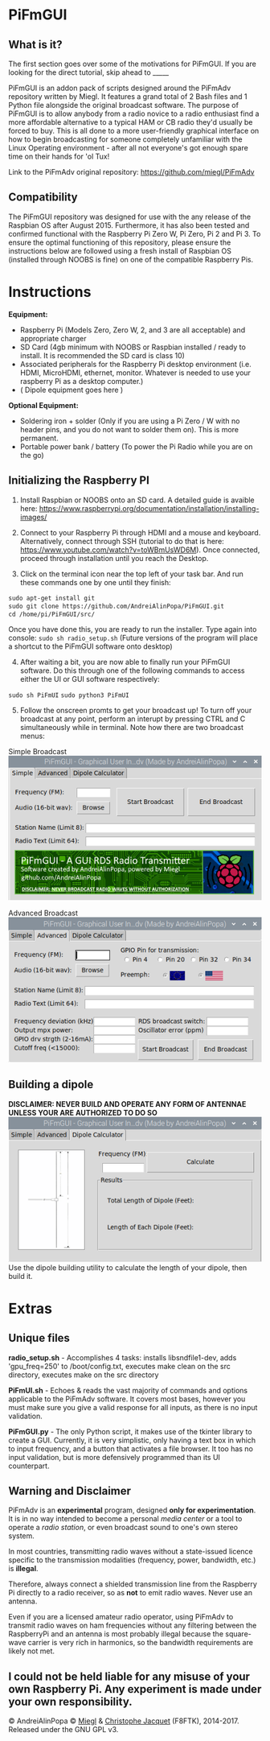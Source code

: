 PiFmGUI
========

## What is it?
The first section goes over some of the motivations for PiFmGUI. If you are looking for the direct tutorial, skip ahead to _____

PiFmGUI is an addon pack of scripts designed around the PiFmAdv repository written by Miegl. It features a grand total of 2 Bash files and 1 Python file alongside the original broadcast software. The purpose of PiFmGUI is to allow anybody from a radio novice to a radio enthusiast find a more affordable alternative to a typical HAM or CB radio they'd usually be forced to buy. This is all done to a more user-friendly graphical interface on how to begin broadcasting for someone completely unfamiliar with the Linux Operating environment - after all not everyone's got enough spare time on their hands for 'ol Tux!

Link to the PiFmAdv original repository: https://github.com/miegl/PiFmAdv

## Compatibility

The PiFmGUI repository was designed for use with the any release of the Raspbian OS after August 2015. Furthermore, it has also been tested and confirmed functional with the Raspberry Pi Zero W, Pi Zero, Pi 2 and Pi 3. To ensure the optimal functioning of this repository, please ensure the instructions below are followed using a fresh install of Raspbian OS (installed through NOOBS is fine) on one of the compatible Raspberry Pis.

Instructions
========
**Equipment:**
- Raspberry Pi (Models Zero, Zero W, 2, and 3 are all acceptable) and appropriate charger
- SD Card (4gb minimum with NOOBS or Raspbian installed / ready to install. It is recommended the SD card is class 10)
- Associated peripherals for the Raspberry Pi desktop environment (i.e. HDMI, MicroHDMI, ethernet, monitor. Whatever is needed to use your raspberry Pi as a desktop computer.)
- ( Dipole equipment goes here )

**Optional Equipment:**
- Soldering iron + solder (Only if you are using a Pi Zero / W with no header pins, and you do not want to solder them on). This is more permanent.
- Portable power bank / battery (To power the Pi Radio while you are on the go)

## Initializing the Raspberry PI
1. Install Raspbian or NOOBS onto an SD card. A detailed guide is avaible here: https://www.raspberrypi.org/documentation/installation/installing-images/

2. Connect to your Raspberry Pi through HDMI and a mouse and keyboard. Alternatively, connect through SSH (tutorial to do that is here: https://www.youtube.com/watch?v=toWBmUsWD6M). Once connected, proceed through installation until you reach the Desktop.

3. Click on the terminal icon near the top left of your task bar. And run these commands one by one until they finish:
```
sudo apt-get install git
sudo git clone https://github.com/AndreiAlinPopa/PiFmGUI.git
cd /home/pi/PiFmGUI/src/
```
Once you have done this, you are ready to run the installer. Type again into console:
`sudo sh radio_setup.sh`
(Future versions of the program will place a shortcut to the PiFmGUI software onto desktop)

4. After waiting a bit, you are now able to finally run your PiFmGUI software. Do this through one of the following commands to access either the UI or GUI software respectively:

`sudo sh PiFmUI`
`sudo python3 PiFmUI`

5. Follow the onscreen promts to get your broadcast up! To turn off your broadcast at any point, perform an interupt by pressing CTRL and C simultaneously while in terminal. Note how there are two broadcast menus:

Simple Broadcast
![dipole image](https://github.com/AndreiAlinPopa/PiFmGUI/blob/master/doc/gui1.png?raw=true)

Advanced Broadcast
![dipole image](https://github.com/AndreiAlinPopa/PiFmGUI/blob/master/doc/gui2.png?raw=true)

## Building a dipole
**DISCLAIMER: NEVER BUILD AND OPERATE ANY FORM OF ANTENNAE UNLESS YOUR ARE AUTHORIZED TO DO SO**
![dipole image](https://github.com/AndreiAlinPopa/PiFmGUI/blob/master/doc/gui3.png?raw=true)
Use the dipole building utility to calculate the length of your dipole, then build it.


Extras
=======
## Unique files
**radio_setup.sh** - Accomplishes 4 tasks: installs libsndfile1-dev, adds 'gpu_freq=250' to /boot/config.txt, executes make clean on the src directory, executes make on the src directory

**PiFmUI.sh** - Echoes & reads the vast majority of commands and options applicable to the PiFmAdv software. It covers most bases, however you must make sure you give a valid response for all inputs, as there is no input validation.

**PiFmGUI.py** - The only Python script, it makes use of the tkinter library to create a GUI. Currently, it is very simplistic, only having a text box in which to input frequency, and a button that activates a file browser. It too has no input validation, but is more defensively programmed than its UI counterpart.

## Warning and Disclaimer

PiFmAdv is an **experimental** program, designed **only for experimentation**. It is in no way intended to become a personal *media center* or a tool to operate a *radio station*, or even broadcast sound to one's own stereo system.

In most countries, transmitting radio waves without a state-issued licence specific to the transmission modalities (frequency, power, bandwidth, etc.) is **illegal**.

Therefore, always connect a shielded transmission line from the Raspberry Pi directly
to a radio receiver, so as **not** to emit radio waves. Never use an antenna.

Even if you are a licensed amateur radio operator, using PiFmAdv to transmit radio waves on ham frequencies without any filtering between the RaspberryPi and an antenna is most probably illegal because the square-wave carrier is very rich in harmonics, so the bandwidth requirements are likely not met.

I could not be held liable for any misuse of your own Raspberry Pi. Any experiment is made under your own responsibility.
--------
© AndreiAlinPopa
© [Miegl](https://miegl.cz) & [Christophe Jacquet](http://www.jacquet80.eu/) (F8FTK), 2014-2017. Released under the GNU GPL v3.
